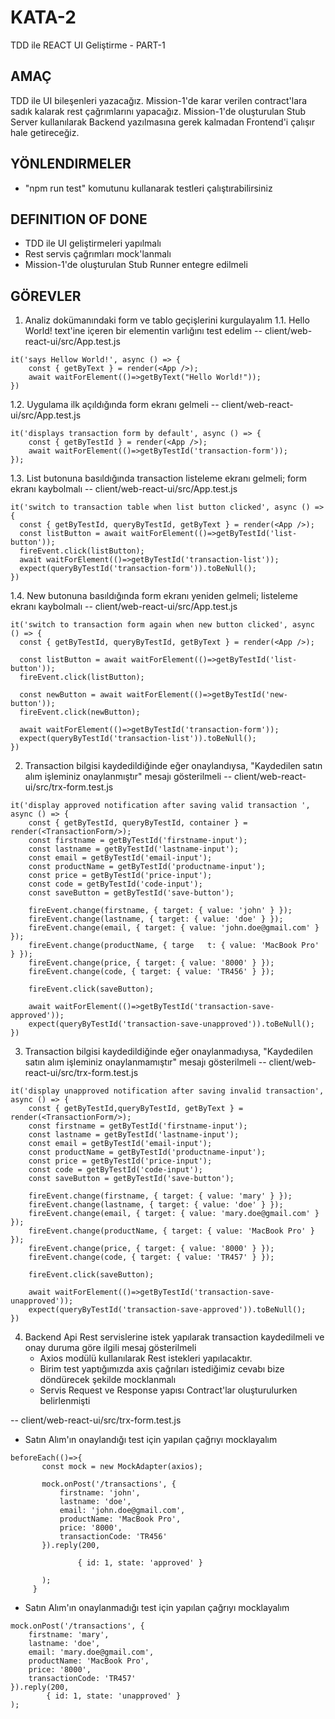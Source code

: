 # KATA-2
TDD ile REACT UI Geliştirme - PART-1
## AMAÇ
TDD ile UI bileşenleri yazacağız. Mission-1'de karar verilen contract'lara sadık kalarak rest çağrımlarını yapacağız. Mission-1'de oluşturulan
Stub Server kullanılarak Backend yazılmasına gerek kalmadan Frontend'i çalışır hale getireceğiz.
## YÖNLENDIRMELER
- "npm run test" komutunu kullanarak testleri çalıştırabilirsiniz
## DEFINITION OF DONE
- TDD ile UI geliştirmeleri yapılmalı
- Rest servis çağrımları mock'lanmalı
- Mission-1'de oluşturulan Stub Runner entegre edilmeli
## GÖREVLER
1. Analiz dokümanındaki form ve tablo geçişlerini kurgulayalım
1.1. Hello World! text'ine içeren bir elementin varlığını test edelim
-- client/web-react-ui/src/App.test.js
```
it('says Hellow World!', async () => {
    const { getByText } = render(<App />);
    await waitForElement(()=>getByText("Hello World!"));
})
```
1.2. Uygulama ilk açıldığında form ekranı gelmeli
-- client/web-react-ui/src/App.test.js
```
it('displays transaction form by default', async () => {
    const { getByTestId } = render(<App />);
    await waitForElement(()=>getByTestId('transaction-form'));
});
```
1.3. List butonuna basıldığında transaction listeleme ekranı gelmeli; form ekranı kaybolmalı
-- client/web-react-ui/src/App.test.js
```
it('switch to transaction table when list button clicked', async () => {
  const { getByTestId, queryByTestId, getByText } = render(<App />);
  const listButton = await waitForElement(()=>getByTestId('list-button'));
  fireEvent.click(listButton);
  await waitForElement(()=>getByTestId('transaction-list'));
  expect(queryByTestId('transaction-form')).toBeNull();
})
```
1.4. New butonuna basıldığında form ekranı yeniden gelmeli; listeleme ekranı kaybolmalı
-- client/web-react-ui/src/App.test.js
```
it('switch to transaction form again when new button clicked', async () => {
  const { getByTestId, queryByTestId, getByText } = render(<App />);

  const listButton = await waitForElement(()=>getByTestId('list-button'));
  fireEvent.click(listButton);

  const newButton = await waitForElement(()=>getByTestId('new-button'));
  fireEvent.click(newButton);

  await waitForElement(()=>getByTestId('transaction-form'));
  expect(queryByTestId('transaction-list')).toBeNull();
})
```

2. Transaction bilgisi kaydedildiğinde eğer onaylandıysa, "Kaydedilen satın alım işleminiz onaylanmıştır" mesajı gösterilmeli
-- client/web-react-ui/src/trx-form.test.js
```
it('display approved notification after saving valid transaction ', async () => {
    const { getByTestId, queryByTestId, container } = render(<TransactionForm/>);
    const firstname = getByTestId('firstname-input');
    const lastname = getByTestId('lastname-input');
    const email = getByTestId('email-input');
    const productName = getByTestId('productname-input');
    const price = getByTestId('price-input');
    const code = getByTestId('code-input');
    const saveButton = getByTestId('save-button');

    fireEvent.change(firstname, { target: { value: 'john' } });
    fireEvent.change(lastname, { target: { value: 'doe' } });
    fireEvent.change(email, { target: { value: 'john.doe@gmail.com' } });
    fireEvent.change(productName, { targe   t: { value: 'MacBook Pro' } });
    fireEvent.change(price, { target: { value: '8000' } });
    fireEvent.change(code, { target: { value: 'TR456' } });

    fireEvent.click(saveButton);

    await waitForElement(()=>getByTestId('transaction-save-approved'));
    expect(queryByTestId('transaction-save-unapproved')).toBeNull();
})
```

3. Transaction bilgisi kaydedildiğinde eğer onaylanmadıysa, "Kaydedilen satın alım işleminiz onaylanmamıştır" mesajı gösterilmeli
-- client/web-react-ui/src/trx-form.test.js
```
it('display unapproved notification after saving invalid transaction', async () => {
    const { getByTestId,queryByTestId, getByText } = render(<TransactionForm/>);
    const firstname = getByTestId('firstname-input');
    const lastname = getByTestId('lastname-input');
    const email = getByTestId('email-input');
    const productName = getByTestId('productname-input');
    const price = getByTestId('price-input');
    const code = getByTestId('code-input');
    const saveButton = getByTestId('save-button');

    fireEvent.change(firstname, { target: { value: 'mary' } });
    fireEvent.change(lastname, { target: { value: 'doe' } });
    fireEvent.change(email, { target: { value: 'mary.doe@gmail.com' } });
    fireEvent.change(productName, { target: { value: 'MacBook Pro' } });
    fireEvent.change(price, { target: { value: '8000' } });
    fireEvent.change(code, { target: { value: 'TR457' } });

    fireEvent.click(saveButton);

    await waitForElement(()=>getByTestId('transaction-save-unapproved'));
    expect(queryByTestId('transaction-save-approved')).toBeNull();
})
```
4. Backend Api Rest servislerine istek yapılarak transaction kaydedilmeli ve onay duruma göre ilgili mesaj gösterilmeli
	* Axios modülü kullanılarak Rest istekleri yapılacaktır.
	* Birim test yaptığımızda axis çağrıları istediğimiz cevabı bize döndürecek şekilde mocklanmalı
	* Servis Request ve Response yapısı Contract'lar oluşturulurken belirlenmişti
	
-- client/web-react-ui/src/trx-form.test.js
  * Satın Alım'ın onaylandığı test için yapılan çağrıyı mocklayalım
```
beforeEach(()=>{
       const mock = new MockAdapter(axios);
   
       mock.onPost('/transactions', {
           firstname: 'john',
           lastname: 'doe',
           email: 'john.doe@gmail.com',
           productName: 'MacBook Pro',
           price: '8000',
           transactionCode: 'TR456'
       }).reply(200,
   
               { id: 1, state: 'approved' }
   
       );
     }
```
  * Satın Alım'ın onaylanmadığı test için yapılan çağrıyı mocklayalım
```
mock.onPost('/transactions', {
    firstname: 'mary',
    lastname: 'doe',
    email: 'mary.doe@gmail.com',
    productName: 'MacBook Pro',
    price: '8000',
    transactionCode: 'TR457'
}).reply(200,
        { id: 1, state: 'unapproved' }
);
```


